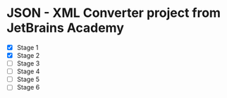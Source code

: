 # JSON - XML Converter project from JetBrains Academy
- [X] Stage 1
- [X] Stage 2
- [ ] Stage 3
- [ ] Stage 4
- [ ] Stage 5
- [ ] Stage 6